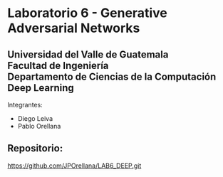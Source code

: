 # Laboratorio 6 - Generative Adversarial Networks
**Universidad del Valle de Guatemala**\
**Facultad de Ingeniería**\
**Departamento de Ciencias de la Computación**\
**Deep Learning**
---
Integrantes:
- Diego Leiva
- Pablo Orellana

## Repositorio:

https://github.com/JPOrellana/LAB6_DEEP.git
